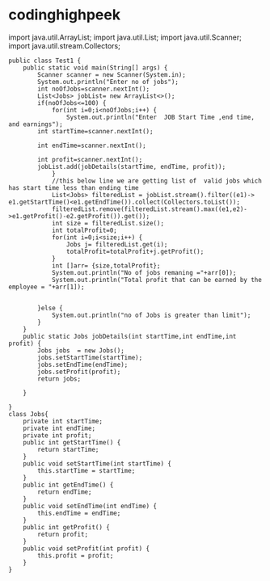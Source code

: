 # codinghighpeek
import java.util.ArrayList;
	import java.util.List;
	import java.util.Scanner;
	import java.util.stream.Collectors;

	public class Test1 {
		public static void main(String[] args) {
			Scanner scanner = new Scanner(System.in);
			System.out.println("Enter no of jobs");
			int noOfJobs=scanner.nextInt();
			List<Jobs> jobList= new ArrayList<>();
			if(noOfJobs<=100) {
				for(int i=0;i<noOfJobs;i++) {
					System.out.println("Enter  JOB Start Time ,end time, and earnings");
			int startTime=scanner.nextInt();
			
			int endTime=scanner.nextInt();
			
			int profit=scanner.nextInt();
			jobList.add(jobDetails(startTime, endTime, profit));
				}
				//this below line we are getting list of  valid jobs which has start time less than ending time
				List<Jobs> filteredList = jobList.stream().filter((e1)-> e1.getStartTime()<e1.getEndTime()).collect(Collectors.toList());
				filteredList.remove(filteredList.stream().max((e1,e2)->e1.getProfit()-e2.getProfit()).get());
				int size = filteredList.size();
				int totalProfit=0;
				for(int i=0;i<size;i++) {
					Jobs j= filteredList.get(i);
					totalProfit=totalProfit+j.getProfit();
				}
				int []arr= {size,totalProfit};
				System.out.println("No of jobs remaning ="+arr[0]);
				System.out.println("Total profit that can be earned by the employee = "+arr[1]);
				
				
			}else {
				System.out.println("no of Jobs is greater than limit");
			}
		}
		public static Jobs jobDetails(int startTime,int endTime,int profit) {
			Jobs jobs  = new Jobs();
			jobs.setStartTime(startTime);
			jobs.setEndTime(endTime);
			jobs.setProfit(profit);
			return jobs;
			
		}

	}
	class Jobs{
		private int startTime;
		private int endTime;
		private int profit;
		public int getStartTime() {
			return startTime;
		}
		public void setStartTime(int startTime) {
			this.startTime = startTime;
		}
		public int getEndTime() {
			return endTime;
		}
		public void setEndTime(int endTime) {
			this.endTime = endTime;
		}
		public int getProfit() {
			return profit;
		}
		public void setProfit(int profit) {
			this.profit = profit;
		}
	}


